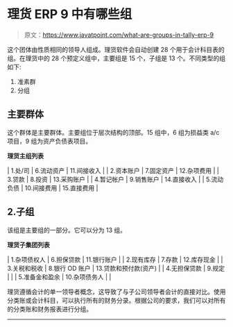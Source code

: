 # 理货 ERP 9 中有哪些组

> 原文：<https://www.javatpoint.com/what-are-groups-in-tally-erp-9>

这个团体由性质相同的领导人组成。理货软件会自动创建 28 个用于会计科目表的组。在理货中的 28 个预定义组中，主要组是 15 个，子组是 13 个。不同类型的组如下:

1.  准素群
2.  分组

## 主要群体

这个群体是主要群体。主要组位于层次结构的顶部。15 组中，6 组为损益类 a/c 项目，9 组为资产负债表项目。

**理货主组列表**

| 1.处/司 | 6.流动资产 | 11.间接收入 |
| 2.资本账户 | 7.固定资产 | 12.杂项费用 |
| 3.贷款 | 8.投资 | 13.采购账户 |
| 4.暂记帐户 | 9.销售账户 | 14.直接收入 |
| 5.流动负债 | 10.间接费用 | 15.直接费用 |

## 2.子组

该组是主要组的一部分。它可以分为 13 组。

**理货子集团列表**

| 1.杂项债权人 | 6.担保贷款 | 11.银行账户 |
| 2.现有库存 | 7.存款 | 12.库存现金 |
| 3.关税和税收 | 8.银行 OD 账户 | 13.贷款和预付款(资产) |
| 4.无担保贷款 | 9.规定 |  |
| 5.准备金和盈余 | 10.杂项债务人 |  |

理货遵循会计的单一领导者概念，这导致了与子公司领导者会计的直接对比。使用分类账或会计科目，可以执行所有的财务分录。根据公司的要求，我们可以对所有的分类账和财务报表进行分组。

* * *
